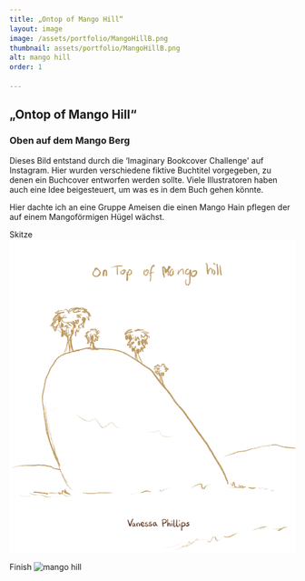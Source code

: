 ```yaml
---
title: „Ontop of Mango Hill“
layout: image
image: /assets/portfolio/MangoHillB.png
thumbnail: assets/portfolio/MangoHillB.png
alt: mango hill
order: 1

---
```


## „Ontop of Mango Hill“

### Oben auf dem Mango Berg

Dieses Bild entstand durch die ‘Imaginary Bookcover Challenge' auf Instagram. Hier wurden verschiedene fiktive Buchtitel vorgegeben, zu denen ein Buchcover entworfen werden sollte.
Viele Illustratoren haben auch eine Idee beigesteuert, um was es in dem Buch gehen könnte.

Hier dachte ich an eine Gruppe Ameisen die einen Mango Hain pflegen der auf einem Mangoförmigen Hügel wächst.

Skitze
![mango hill](../assets/portfolio/MangoHillC.png)

Finish
![mango hill](../assets/portfolio/MangoHillA.png)
